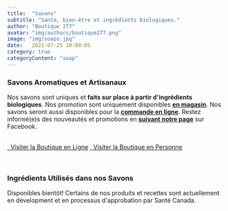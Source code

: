 ```yaml
---
title:  "Savons"
subtitle: "Santé, bien-être et ingrédients biologiques."
author: "Boutique 277"
avatar: "img/authors/boutique277.png"
image: "img/soaps.jpg"
date:   2021-07-25 10:00:05
category: true
categoryContent: "soap"
---
```


### Savons Aromatiques et Artisanaux
Nos savons sont uniques et <strong>faits sur place à partir d'ingrédients biologiques</strong>. Nos promotion sont uniquement disponibles <strong><a href="/boutique.html#directions"><i class="fa fa-home fa-1x"></i> <u>en magasin</u></a></strong>. Nos savons seront aussi disponibles pour la <strong><a href="http://enligne.boutique277.com"><i class="fa fa-shopping-cart fa-1x"></i> <u>commande en ligne</u></a></strong>. Restez informé(e)s des nouveautés et promotions en <strong><a href="https://www.facebook.com/boutique277" target="_blank"><i class="fa fa-facebook-square fa-1x"></i> <u>suivant notre page</u></a></strong> sur Facebook.
<br /><br />
<p class="primary-button">
    <a href="http://enligne.boutique277.com"><i class="fa fa-shopping-cart fa-1x"></i>&nbsp;&nbsp;Visiter la Boutique en Ligne</a>
    <a href="/boutique.html#directions"><i class="fa fa-home fa-1x"></i>&nbsp;&nbsp;Visiter la Boutique en Personne</a>
</p>
<br />

### Ingrédients Utilisés dans nos Savons
Disponibles bientôt! Certains de nos produits et recettes sont actuellement en dévelopment et en processus d'approbation par Santé Canada.